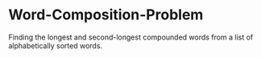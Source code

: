 # Word-Composition-Problem
Finding the longest and second-longest compounded words from a list of alphabetically sorted words.

